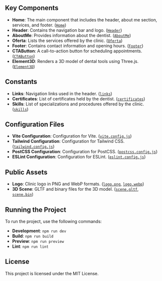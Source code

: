 
## Key Components

- **Home**: The main component that includes the header, about me section, services, and footer. ([`Home`](src/components/Home.jsx))
- **Header**: Contains the navigation bar and logo. ([`Header`](src/components/Header.jsx))
- **AboutMe**: Provides information about the dentist. ([`AboutMe`](src/components/AboutMe.jsx))
- **Oferta**: Lists the services offered by the clinic. ([`Oferta`](src/components/Oferta.jsx))
- **Footer**: Contains contact information and opening hours. ([`Footer`](src/components/Footer.jsx))
- **CTAButton**: A call-to-action button for scheduling appointments. ([`CTAButton`](src/components/CTAButton.jsx))
- **Element3D**: Renders a 3D model of dental tools using Three.js. ([`Element3D`](src/components/Element3D.jsx))

## Constants

- **Links**: Navigation links used in the header. ([`links`](src/Constants/Constants.js))
- **Certificates**: List of certificates held by the dentist. ([`certificates`](src/Constants/Constants.js))
- **Skills**: List of specializations and procedures offered by the clinic. ([`skills`](src/Constants/Constants.js))

## Configuration Files

- **Vite Configuration**: Configuration for Vite. ([`vite.config.js`](vite.config.js))
- **Tailwind Configuration**: Configuration for Tailwind CSS. ([`tailwind.config.js`](tailwind.config.js))
- **PostCSS Configuration**: Configuration for PostCSS. ([`postcss.config.js`](postcss.config.js))
- **ESLint Configuration**: Configuration for ESLint. ([`eslint.config.js`](eslint.config.js))

## Public Assets

- **Logo**: Clinic logo in PNG and WebP formats. ([`logo.png`](public/logo.png), [`logo.webp`](public/logo.webp))
- **3D Scene**: GLTF and binary files for the 3D model. ([`scene.gltf`](public/scene/scene.gltf), [`scene.bin`](public/scene/scene.bin))

## Running the Project

To run the project, use the following commands:

- **Development**: `npm run dev`
- **Build**: `npm run build`
- **Preview**: `npm run preview`
- **Lint**: `npm run lint`




## License

This project is licensed under the MIT License.